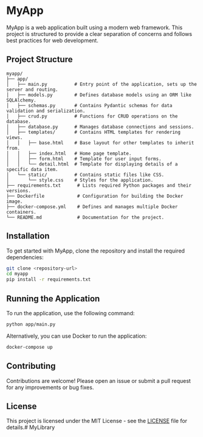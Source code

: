 # MyApp

MyApp is a web application built using a modern web framework. This project is structured to provide a clear separation of concerns and follows best practices for web development.

## Project Structure

```
myapp/
├── app/
│   ├── main.py          # Entry point of the application, sets up the server and routing.
│   ├── models.py        # Defines database models using an ORM like SQLAlchemy.
│   ├── schemas.py       # Contains Pydantic schemas for data validation and serialization.
│   ├── crud.py          # Functions for CRUD operations on the database.
│   ├── database.py      # Manages database connections and sessions.
│   ├── templates/       # Contains HTML templates for rendering views.
│   │   ├── base.html    # Base layout for other templates to inherit from.
│   │   ├── index.html   # Home page template.
│   │   ├── form.html    # Template for user input forms.
│   │   └── detail.html  # Template for displaying details of a specific data item.
│   └── static/          # Contains static files like CSS.
│       └── style.css    # Styles for the application.
├── requirements.txt      # Lists required Python packages and their versions.
├── Dockerfile            # Configuration for building the Docker image.
├── docker-compose.yml    # Defines and manages multiple Docker containers.
└── README.md             # Documentation for the project.
```

## Installation

To get started with MyApp, clone the repository and install the required dependencies:

```bash
git clone <repository-url>
cd myapp
pip install -r requirements.txt
```

## Running the Application

To run the application, use the following command:

```bash
python app/main.py
```

Alternatively, you can use Docker to run the application:

```bash
docker-compose up
```

## Contributing

Contributions are welcome! Please open an issue or submit a pull request for any improvements or bug fixes.

## License

This project is licensed under the MIT License - see the [LICENSE](LICENSE) file for details.# MyLibrary
